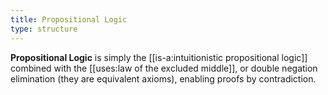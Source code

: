 ```yaml
---
title: Propositional Logic
type: structure 
---
```


**Propositional Logic** is simply the [[is-a:intuitionistic propositional logic]] combined with the [[uses:law of the excluded middle]], or double negation elimination (they are equivalent axioms), enabling proofs by contradiction.